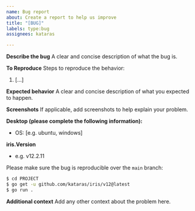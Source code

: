 ```yaml
---
name: Bug report
about: Create a report to help us improve
title: "[BUG]"
labels: type:bug
assignees: kataras

---
```


**Describe the bug**
A clear and concise description of what the bug is.

**To Reproduce**
Steps to reproduce the behavior:
1. [...]

**Expected behavior**
A clear and concise description of what you expected to happen.

**Screenshots**
If applicable, add screenshots to help explain your problem.

**Desktop (please complete the following information):**
 - OS: [e.g. ubuntu, windows]

**iris.Version**
- e.g. v12.2.11

Please make sure the bug is reproducible over the `main` branch:

```sh
$ cd PROJECT
$ go get -u github.com/kataras/iris/v12@latest
$ go run .
```

**Additional context**
Add any other context about the problem here.
